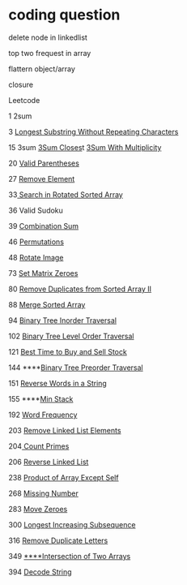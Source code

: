 # coding question

delete node in linkedlist

top two frequest in array

flattern object/array

closure



Leetcode

1  2sum

3 [  Longest Substring Without Repeating Characters](https://leetcode.com/problems/longest-substring-without-repeating-characters) 

15 3sum [3Sum Closes](https://leetcode.com/problems/3sum-closest)t  [3Sum With Multiplicity](https://leetcode.com/problems/3sum-with-multiplicity)    

20  [Valid Parentheses](https://leetcode.com/problems/valid-parentheses)    

27 [Remove Element](https://leetcode.com/problems/remove-element)    

33[  Search in Rotated Sorted Array](https://leetcode.com/problems/search-in-rotated-sorted-array)    

36  Valid Sudoku

39  [Combination Sum](https://leetcode.com/problems/combination-sum)    

46 [Permutations](https://leetcode.com/problems/permutations)    

48 [Rotate Image](https://leetcode.com/problems/rotate-image)    

73 [Set Matrix Zeroes](https://leetcode.com/problems/set-matrix-zeroes) 

80 [Remove Duplicates from Sorted Array II](https://leetcode.com/problems/remove-duplicates-from-sorted-array-ii)   

88 [Merge Sorted Array](https://leetcode.com/problems/merge-sorted-array)    

94 [Binary Tree Inorder Traversal](https://leetcode.com/problems/binary-tree-inorder-traversal)   

102 [Binary Tree Level Order Traversal](https://leetcode.com/problems/binary-tree-level-order-traversal)    

121 [Best Time to Buy and Sell Stock](https://leetcode.com/problems/best-time-to-buy-and-sell-stock)    

144 ****[Binary Tree Preorder Traversal](https://leetcode.com/problems/binary-tree-preorder-traversal)    

151 [Reverse Words in a String](https://leetcode.com/problems/reverse-words-in-a-string)   

155 ****[Min Stack](https://leetcode.com/problems/min-stack)   

192 [Word Frequency](https://leetcode.com/problems/word-frequency)    

203 [Remove Linked List Elements](https://leetcode.com/problems/remove-linked-list-elements) 

204[ Count Primes](https://leetcode.com/problems/count-primes)

206 [Reverse Linked List](https://leetcode.com/problems/reverse-linked-list)  

238 [Product of Array Except Self](https://leetcode.com/problems/product-of-array-except-self)    

268 [Missing Number](https://leetcode.com/problems/missing-number)  

283 [Move Zeroes](https://leetcode.com/problems/move-zeroes)    

300  [Longest Increasing Subsequence](https://leetcode.com/problems/longest-increasing-subsequence)

316  [Remove Duplicate Letters](https://leetcode.com/problems/remove-duplicate-letters) 

349 [ ****Intersection of Two Arrays](https://leetcode.com/problems/intersection-of-two-arrays)    

394 [ Decode String](https://leetcode.com/problems/decode-string)   



